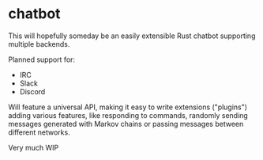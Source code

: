 # chatbot

This will hopefully someday be an easily extensible Rust chatbot supporting multiple backends.

Planned support for:

* IRC
* Slack
* Discord

Will feature a universal API, making it easy to write extensions ("plugins") adding various features, like
responding to commands, randomly sending messages generated with Markov chains or passing messages between
different networks.

Very much WIP
